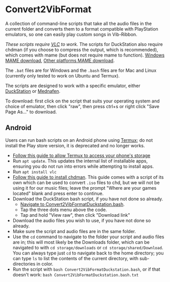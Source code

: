 # Convert2VibFormat
A collection of command-line scripts that take all the audio files in the current folder and converts them to a format compatible with PlayStation emulators, so one can easily play custom songs in Vib-Ribbon.

*These scripts require [VLC](https://www.videolan.org/vlc/) to work.* The scripts for DuckStation also require chdman (if you choose to compress the output, which is recommended), which comes with mame (but does not require mame to function). [Windows MAME download](https://www.mamedev.org/release.html), [Other platforms MAME download](https://wiki.mamedev.org/index.php/SDL_Supported_Platforms).

The `.bat` files are for Windows and the `.bash` files are for Mac and Linux (currently only tested to work on Ubuntu and Termux).

The scripts are designed to work with a specific emulator, either [DuckStation](https://github.com/stenzek/duckstation) or [Mednafen](https://emulation.gametechwiki.com/index.php/Mednafen).

To download: first click on the script that suits your operating system and choice of emulator, then click "raw", then press ctrl+s or right click "Save Page As..." to download.

## Android
Users can run bash scripts on an Android phone using [Termux](https://termux.dev/en/); do not install the Play store version, it is deprecated and no longer works.
- [Follow this guide to allow Termux to access your phone's storage](https://wiki.termux.com/wiki/Termux-setup-storage)
- Run `apt update`. This updates the internal list of installable apps, ensuring you do not run into errors while attempting to install apps.
- Run `apt install vlc`
- [Follow this guide to install chdman](https://www.reddit.com/r/EmulationOnAndroid/comments/riqu81/guidedefinitiveconvert_your_games_with_chdman_on/). This guide comes with a script of its own which can be used to convert `.iso` files to chd, but we will not be using it for our music files; leave the prompt "Where are your games located" blank and press enter to continue.
- Download the DuckStation bash script, if you have not done so already.
  - [Navigate to Convert2VibFormatDuckstation.bash](https://github.com/Thysbelon/Convert2VibFormat/blob/main/Convert2VibFormatDuckstation.bash).
  - Tap the three dots menu above the code.
  - Tap and hold "View raw", then click "Download link"
- Download the audio files you wish to use, if you have not done so already.
- Make sure the script and audio files are in the same folder.
- Use the `cd` command to navigate to the folder your script and audio files are in; this will most likely be the Downloads folder, which can be navigated to with `cd storage/downloads` or `cd storage/shared/Download`. You can always type just `cd` to navigate back to the home directory; you can type `ls` to list the contents of the current directory, with sub-directories in color.
- Run the script with `bash Convert2VibFormatDuckstation.bash`, or if that doesn't work: `bash Convert2VibFormatDuckstation.bash.txt`
